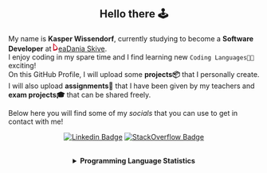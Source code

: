 ## <p align="center">Hello there 🕹️</p>

My name is **Kasper Wissendorf**, currently studying to become a **Software Developer** at [![Icon](/icons/Dania.png)eaDania Skive](https://eadania.com/). <br>
I enjoy coding in my spare time and I find learning new `Coding Languages👨‍💻` exciting!<br/>
On this GitHub Profile, I will upload some **projects📦** that I personally create. I will also upload **assignments📝** that I have been given by my teachers and **exam projects🎓** that can be shared freely. 

Below here you will find some of my *socials* that you can use to get in contact with me! 

<div align="center">
  
[![Linkedin Badge](https://img.shields.io/badge/-LinkedIn-blue?style=flat-square&logo=Linkedin&logoColor=white)](https://www.linkedin.com/in/kasper-wissendorf-7279011b6/)
[![StackOverflow Badge](https://img.shields.io/badge/-Stack%20Overflow-FE7A16?style=flat-square&logo=Stack-Overflow&logoColor=white)](https://stackoverflow.com/users/18100435/kasper-wissendorf)
</div>

<br>
<details>
<summary align="center">
<strong>Programming Language Statistics</strong>
</summary>
<br>
<div align="center">
<pre>
TypeScript      | 166 hours 48 minutes
HTML            | 103 hours 21 minutes
CSS             | 47 hours 55 minutes
C#              | 37 hours 40 minutes
C++             | 25 hours 17 minutes
mcfunction      | 24 hours 43 minutes
JavaScript      | 22 hours 06 minutes
Python          | 20 hours 23 minutes
Blazor          | 03 hours 34 minutes
Markdown        | 02 hours 02 minutes
Lua             | 00 hours 48 minutes
SQL             | 00 hours 02 minutes
<sub>Last Updated: 24/12/2022 06:14:59</sub>
<sub>Data first recorded on 31th. January of 2022</sub>
</pre>
</div>
</details>
